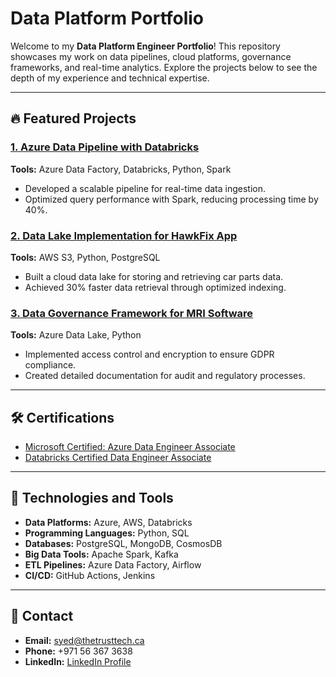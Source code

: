 # Data Platform Portfolio

Welcome to my **Data Platform Engineer Portfolio**! This repository showcases my work on data pipelines, cloud platforms, governance frameworks, and real-time analytics. Explore the projects below to see the depth of my experience and technical expertise.

---

## 🔥 Featured Projects

### [1. Azure Data Pipeline with Databricks](./Project1_AzureDataPipeline/README.md)
**Tools:** Azure Data Factory, Databricks, Python, Spark  
- Developed a scalable pipeline for real-time data ingestion.  
- Optimized query performance with Spark, reducing processing time by 40%.  

### [2. Data Lake Implementation for HawkFix App](./Project2_HawkFixDataLake/README.md)
**Tools:** AWS S3, Python, PostgreSQL  
- Built a cloud data lake for storing and retrieving car parts data.  
- Achieved 30% faster data retrieval through optimized indexing.

### [3. Data Governance Framework for MRI Software](./Project3_GovernanceFramework/README.md)
**Tools:** Azure Data Lake, Python  
- Implemented access control and encryption to ensure GDPR compliance.  
- Created detailed documentation for audit and regulatory processes.

---

## 🛠️ Certifications
- [Microsoft Certified: Azure Data Engineer Associate](./certifications/azure_data_engineer_certificate.pdf)  
- [Databricks Certified Data Engineer Associate](./certifications/databricks_certificate.pdf)

---

## 🚀 Technologies and Tools
- **Data Platforms:** Azure, AWS, Databricks  
- **Programming Languages:** Python, SQL  
- **Databases:** PostgreSQL, MongoDB, CosmosDB  
- **Big Data Tools:** Apache Spark, Kafka  
- **ETL Pipelines:** Azure Data Factory, Airflow  
- **CI/CD:** GitHub Actions, Jenkins  

---

## 📧 Contact
- **Email:** syed@thetrusttech.ca  
- **Phone:** +971 56 367 3638  
- **LinkedIn:** [LinkedIn Profile](https://linkedin.com/in/your-profile)  
